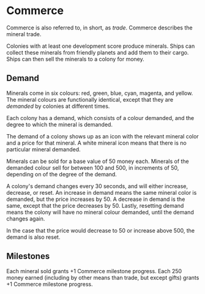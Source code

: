 # Commerce

Commerce is also referred to, in short, as *trade*. Commerce describes the mineral trade.

Colonies with at least one development score produce minerals. Ships can collect these minerals from friendly planets 
and add them to their cargo. Ships can then sell the minerals to a colony for money.

## Demand

Minerals come in six colours: red, green, blue, cyan, magenta, and yellow. The mineral colours are functionally identical,
except that they are *demanded* by colonies at different times. 

Each colony has a demand, which consists of a colour demanded, and the degree to which the mineral is demanded.

The demand of a colony shows up as an icon with the relevant mineral color and a price for that mineral. A white mineral
icon means that there is no particular mineral demanded.

Minerals can be sold for a base value of 50 money each. Minerals of the demanded colour sell for between 100 and 500, 
in increments of 50, depending on of the degree of the demand.

A colony's demand changes every 30 seconds, and will either increase, decrease, or reset. An increase in demand means 
the same mineral color is demanded, but the price increases by 50. A decrease in demand is the same, except that the 
price decreases by 50. Lastly, resetting demand means the colony will have no mineral colour demanded, until the demand 
changes again.

In the case that the price would decrease to 50 or increase above 500, the demand is also reset. 

## Milestones

Each mineral sold grants +1 Commerce milestone progress. Each 250 money earned (including by other means than trade, 
but except gifts) grants +1 Commerce milestone progress.